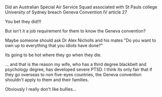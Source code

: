 Did an Australian Special Air Service Squad associated with St Pauls college University of Sydney breach Geneva Convention IV article 27

You bet they did!!!

But isn't it a job requirement for them to know the Geneva convention?

Maybe someone should ask Dr Alex Nicholls and his mates "Do you want to own up to everything that you idiots have done?"

Its going to be hot where they go when they die.

... and that is the reason my wife, who has a third degree blackbelt and psychology degree, has developed severe PTSD. I think its only fair that if they go overseas to non five-eyes countries, the Geneva convention shouldn't apply to them and their families.

Obviously I really don't like bullies...
